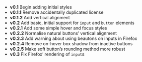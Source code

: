 * **v0.1**      Begin adding initial styles
* **v0.1.1**    Remove accidentally duplicated license
* **v0.1.2**    Add vertical alignment
* **v0.2**      Add basic, initial support for `input` and `button` elements
* **v0.2.1**    Add some simple hover and focus styles
* **v0.2.2**    Normalise natural buttons’ vertical alignment
* **v0.2.3**    Add warning about using beautons on inputs in Firefox
* **v0.2.4**    Remove on-hover box shadow from inactive buttons
* **v0.2.5**    Make soft button’s rounding method more robust
* **v0.3**      Fix Firefox’ rendering of `input`s
